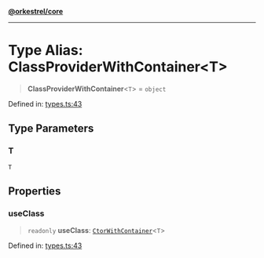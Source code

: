[**@orkestrel/core**](../index.md)

***

# Type Alias: ClassProviderWithContainer\<T\>

> **ClassProviderWithContainer**\<`T`\> = `object`

Defined in: [types.ts:43](https://github.com/orkestrel/core/blob/98df1af1b029ad0f39e413b90869151f4152e5dd/src/types.ts#L43)

## Type Parameters

### T

`T`

## Properties

### useClass

> `readonly` **useClass**: [`CtorWithContainer`](CtorWithContainer.md)\<`T`\>

Defined in: [types.ts:43](https://github.com/orkestrel/core/blob/98df1af1b029ad0f39e413b90869151f4152e5dd/src/types.ts#L43)
